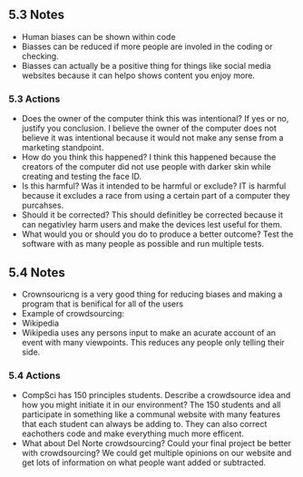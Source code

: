 ## 5.3 Notes

- Human biases can be shown within code
- Biasses can be reduced if more people are involed in the coding or checking.
- Biasses can actually be a positive thing for things like social media websites because it can helpo shows content you enjoy more.

### 5.3 Actions

 - Does the owner of the computer think this was intentional? If yes or no, justify you conclusion. I believe the owner of the computer does not believe it was intentional because it would not make any sense from a marketing standpoint.
 - How do you think this happened? I think this happened because the creators of the computer did not use people with darker skin while creating and testing the face ID.
 - Is this harmful? Was it intended to be harmful or exclude? IT is harmful because it excludes a race from using a certain part of a computer they purcahses.
 - Should it be corrected? This should definitley be corrected because it can negativley harm users and make the devices lest useful for them.
 - What would you or should you do to produce a better outcome? Test the software with as many people as possible and run multiple tests.

## 5.4 Notes

- Crownsouricng is a very good thing for reducing biases and making a program that is benifical for all of the users
- Example of crowdsourcing:
- Wikipedia
- Wikipedia uses any persons input to make an acurate account of an event with many viewpoints. This reduces any people only telling their side.

### 5.4 Actions

 - CompSci has 150 principles students. Describe a crowdsource idea and how you might initiate it in our environment? The 150 students and all participate in something like a communal website with many features that each student can always be adding to. They can also correct eachothers code and make everything much more efficent.
 - What about Del Norte crowdsourcing? Could your final project be better with crowdsourcing? We could get multiple opinions on our website and get lots of information on what people want added or subtracted.
